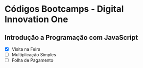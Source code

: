 # Códigos Bootcamps - Digital Innovation One

## Introdução a Programação com JavaScript

- [x] Visita na Feira
- [ ] Multiplicação Simples
- [ ] Folha de Pagamento

